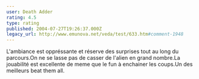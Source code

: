 ```yaml
---
user: Death Adder
rating: 4.5
type: rating
published: 2004-07-27T19:26:37.000Z
legacy_url: http://www.emunova.net/veda/test/633.htm#comment-1948
---
```

L'ambiance est oppréssante et réserve des surprises tout au long du parcours.On ne se lasse pas de casser de l'alien en grand nombre.La jouabilité est excellente de meme que le fun à enchainer les coups.Un des meilleurs beat them all.
